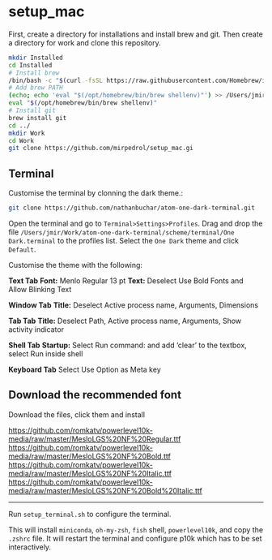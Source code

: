 # setup_mac

First, create a directory for installations and install brew and git.
Then create a directory for work and clone this repository.

```bash
mkdir Installed
cd Installed
# Install brew
/bin/bash -c "$(curl -fsSL https://raw.githubusercontent.com/Homebrew/install/HEAD/install.sh)"
# Add brew PATH
(echo; echo 'eval "$(/opt/homebrew/bin/brew shellenv)"') >> /Users/jmir/.zprofile
eval "$(/opt/homebrew/bin/brew shellenv)"
# Install git
brew install git
cd ../
mkdir Work
cd Work
git clone https://github.com/mirpedrol/setup_mac.gi
```

## Terminal

Customise the terminal by clonning the dark theme.:

```bash
git clone https://github.com/nathanbuchar/atom-one-dark-terminal.git
```

Open the terminal and go to `Terminal>Settings>Profiles`.
Drag and drop the file `/Users/jmir/Work/atom-one-dark-terminal/scheme/terminal/One Dark.terminal` to the profiles list.
Select the `One Dark` theme and click `Default`.

Customise the theme with the following:

**Text Tab**
**Font:** Menlo Regular 13 pt
**Text:** Deselect Use Bold Fonts and Allow Blinking Text

**Window Tab**
**Title:** Deselect Active process name, Arguments, Dimensions

**Tab Tab**
**Title:** Deselect Path, Active process name, Arguments, Show activity indicator

**Shell Tab**
**Startup:** Select Run command: and add ‘clear’ to the textbox, select Run inside shell

**Keyboard Tab**
Select Use Option as Meta key

## Download the recommended font

Download the files, click them and install

https://github.com/romkatv/powerlevel10k-media/raw/master/MesloLGS%20NF%20Regular.ttf
https://github.com/romkatv/powerlevel10k-media/raw/master/MesloLGS%20NF%20Bold.ttf
https://github.com/romkatv/powerlevel10k-media/raw/master/MesloLGS%20NF%20Italic.ttf
https://github.com/romkatv/powerlevel10k-media/raw/master/MesloLGS%20NF%20Bold%20Italic.ttf

---

Run `setup_terminal.sh` to configure the terminal.

This will install `miniconda`, `oh-my-zsh`, `fish` shell, `powerlevel10k`, and copy the `.zshrc` file.
It will restart the terminal and configure p10k which has to be set interactively.